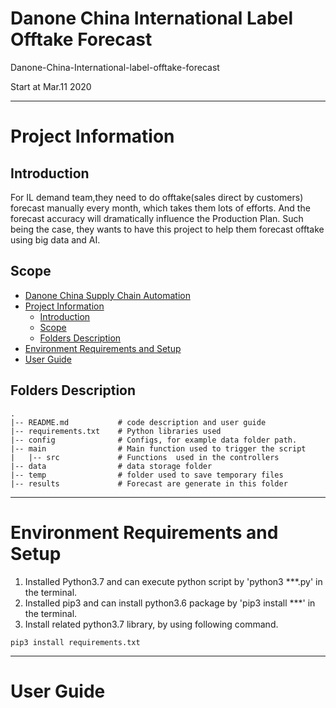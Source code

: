 # <span id="jump1">Danone China International Label Offtake Forecast</span>

Danone-China-International-label-offtake-forecast

Start at Mar.11 2020

---
# <span id="jump2">Project Information</span>
## <span id="jump2.1">Introduction</span>

For IL demand team,they need to do offtake(sales direct by customers) forecast manually every month, which takes them lots of efforts. And the forecast accuracy will dramatically influence the Production Plan.
Such being the case, they wants to have this project to help them forecast offtake using big data and AI.

## <span id="jump2.2">Scope</span>
<!-- TOC -->
- [Danone China Supply Chain Automation](#jump1)
- [Project Information](#jump2)
  - [Introduction](#jump2.1)
  - [Scope](#jump2.2)
  - [Folders Description](#jump2.3)
- [Environment Requirements and Setup](#jump3)
- [User Guide](#4)
<!-- /TOC -->

## <span id="jump2.3">Folders Description</span>

```
.
|-- README.md           # code description and user guide
|-- requirements.txt    # Python libraries used
|-- config              # Configs, for example data folder path.
|-- main                # Main function used to trigger the script
|   |-- src             # Functions  used in the controllers 
|-- data                # data storage folder
|-- temp                # folder used to save temporary files
|-- results             # Forecast are generate in this folder

```
---
# <span id="jump3">Environment Requirements and Setup</span>

1. Installed Python3.7 and can execute python script by 'python3 ***.py' in the terminal.
2. Installed pip3 and can install python3.6 package by 'pip3 install ***' in the terminal.
3. Install related python3.7 library, by using following command.
```
pip3 install requirements.txt
```

---

# <span id="jump3">User Guide</span>



